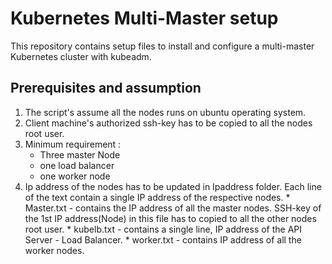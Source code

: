 # Kubernetes Multi-Master setup

This repository contains setup files to install and configure a multi-master Kubernetes cluster with kubeadm.

## Prerequisites and assumption

1) The script's assume all the nodes runs on ubuntu operating system.
2) Client machine's authorized ssh-key has to be copied to all the nodes root user.
3) Minimum requirement :
   * Three master Node
   * one load balancer
   * one worker node
4) Ip address of the nodes has to be updated in Ipaddress folder. Each line of the text contain a single IP address of the respective nodes.
        * Master.txt - contains the IP address of all the master nodes. SSH-key of the 1st IP address(Node) in this file has to copied to all the other nodes root user. 
        * kubelb.txt - contains a single line, IP address of the API Server - Load Balancer.
        * worker.txt - contains IP address of all the worker nodes.
        
